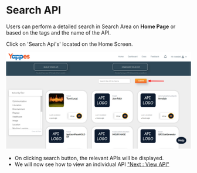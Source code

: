 Search API
==========

Users can perform a detailed search in Search Area on **Home Page** or
based on the tags and the name of the API.

Click on 'Search Api's' located on the Home Screen.

![](images/consume/search_api_search_view_06.png)

-   On clicking search button, the relevant APIs will be displayed.
-   We will now see how to view an individual API ["Next : View
    API"](apiviewdoc)
